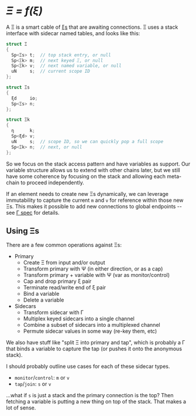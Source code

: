 # _Ξ = f(ξ)_
A Ξ is a smart cable of [ξs](xi.md) that are awaiting connections. Ξ uses a stack interface with sidecar named tables, and looks like this:

```cpp
struct Ξ
{
  Sp<Ξs> t;  // top stack entry, or null
  Sp<Ξk> m;  // next keyed Ξ, or null
  Sp<Ξk> v;  // next named variable, or null
  uN     s;  // current scope ID
};

struct Ξs
{
  ξd     io;
  Sp<Ξs> n;
};

struct Ξk
{
  η      k;
  Sp<ξd> v;
  uN     s;  // scope ID, so we can quickly pop a full scope
  Sp<Ξk> n;  // next, or null
};
```

So we focus on the stack access pattern and have variables as support. Our variable structure allows us to extend with other chains later, but we still have some coherence by focusing on the stack and allowing each meta-chain to proceed independently.

If an element needs to create new Ξs dynamically, we can leverage immutability to capture the current `m` and `v` for reference within those new Ξs. This makes it possible to add new connections to global endpoints -- see [Γ spec](Gamma.md) for details.


## Using Ξs
There are a few common operations against Ξs:

+ Primary
  + Create Ξ from input and/or output
  + Transform primary with Ψ (in either direction, or as a cap)
  + Transform primary + variable with Ψ (var as monitor/control)
  + Cap and drop primary ξ pair
  + Terminate read/write end of ξ pair
  + Bind a variable
  + Delete a variable
+ Sidecars
  + Transform sidecar with Γ
  + Multiplex keyed sidecars into a single channel
  + Combine a subset of sidecars into a multiplexed channel
  + Permute sidecar values in some way (re-key them, etc)

We also have stuff like "split Ξ into primary and tap", which is probably a Γ that binds a variable to capture the tap (or pushes it onto the anonymous stack).

I should probably outline use cases for each of these sidecar types.

+ `monitor`/`control`: `m` or `v`
+ `tap`/`join`: `s` or `v`

...what if `s` is just a stack and the primary connection is the top? Then fetching a variable is putting a new thing on top of the stack. That makes a lot of sense.
